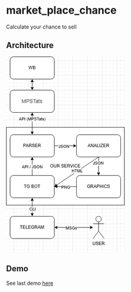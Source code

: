 # market_place_chance
 Calculate your chance to sell

  ## Architecture
   ![market_place_chance](/images/ServiceArchitecture.drawio.png)

  ## Demo
   See last demo [here](demo.ipynb)